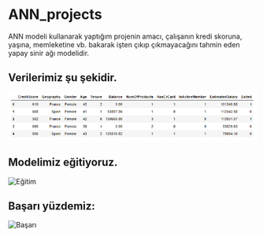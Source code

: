 # ANN_projects

ANN modeli kullanarak yaptığım projenin amacı, çalışanın kredi skoruna, yaşına, memleketine vb. bakarak işten çıkıp çıkmayacağını tahmin eden yapay sinir ağı modelidir.

## Verilerimiz şu şekidir.

![VERİLER](https://github.com/whasancan/ANN_projects/blob/b01bcc2706cfdccf1fbe5adeeb24d3829d4c7bd2/veri.png)


## Modelimiz eğitiyoruz.

![Eğitim]()


## Başarı yüzdemiz:

![Başarı]()
